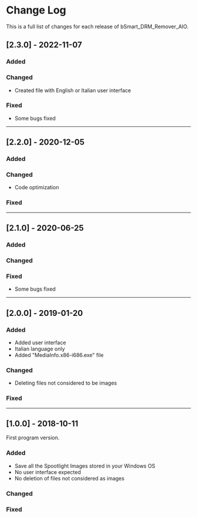 # Change Log
This is a full list of changes for each release of bSmart_DRM_Remover_AIO.
 
## [2.3.0] - 2022-11-07
 
### Added
 
### Changed
 - Created file with English or Italian user interface
 
### Fixed
 - Some bugs fixed
 
----------------------------------------------------------------------------------------

## [2.2.0] - 2020-12-05
  
### Added
 
### Changed
 - Code optimization
 
### Fixed
 
----------------------------------------------------------------------------------------

## [2.1.0] - 2020-06-25
  
### Added
 
### Changed
 
### Fixed
 - Some bugs fixed
 
----------------------------------------------------------------------------------------

## [2.0.0] - 2019-01-20
  
### Added
 - Added user interface
 - Italian language only
 - Added "MediaInfo.x86-i686.exe" file
 
### Changed
 - Deleting files not considered to be images
 
### Fixed
 
----------------------------------------------------------------------------------------

## [1.0.0] - 2018-10-11
  
First program version.
 
### Added
 - Save all the Spootlight Images stored in your Windows OS
 - No user interface expected
 - No deletion of files not considered as images
 
### Changed
 
### Fixed
 